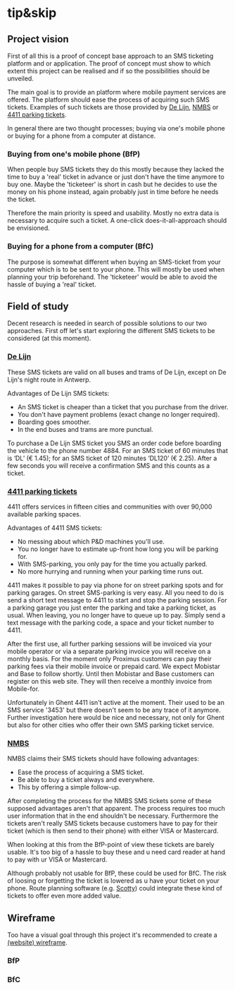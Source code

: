 tip&skip
=========
Project vision
--------------
First of all this is a proof of concept base approach to an SMS ticketing platform and or application.
The proof of concept must show to which extent this project can be realised and if so the possibilities
should be unveiled.

The main goal is to provide an platform where mobile payment services are offered. The platform should 
ease the process of acquiring such SMS tickets. Examples of such tickets are those provided by 
[De Lijn](http://www.delijn.be/en/verkooppunten/sms_ticketing_copy.htm), 
[NMBS](http://www.b-rail.be/nat/N/practical/pointsofsale/mobile/index.php) or 
[4411 parking tickets](http://www.4411.be/en/).

In general there are two thought processes; buying via one's mobile phone or buying for a phone from a 
computer at distance.

### Buying from one's mobile phone (BfP)
When people buy SMS tickets they do this mostly because they lacked the time to buy a 'real' ticket in advance
or just don't have the time anymore to buy one. Maybe the 'ticketeer' is short in cash but he decides to use the 
money on his phone instead, again probably just in time before he needs the ticket.

Therefore the main priority is speed and usability. Mostly no extra data is necessary to acquire such a ticket.
A one-click does-it-all-approach should be envisioned.

### Buying for a phone from a computer (BfC)
The purpose is somewhat different when buying an SMS-ticket from your computer which is to be sent to your phone.
This will mostly be used when planning your trip beforehand. The 'ticketeer' would be able to avoid the hassle of 
buying a 'real' ticket.

Field of study
--------------
Decent research is needed in search of possible solutions to our two approaches. First off let's start exploring the
different SMS tickets to be considered (at this moment).

### [De Lijn](http://www.delijn.be/en/verkooppunten/sms_ticketing_copy.htm)
These SMS tickets are valid on all buses and trams of De Lijn, except on De Lijn's night route in Antwerp.

Advantages of De Lijn SMS tickets:
* An SMS ticket is cheaper than a ticket that you purchase from the driver.
* You don't have payment problems (exact change no longer required).
* Boarding goes smoother.
* In the end buses and trams are more punctual.

To purchase a De Lijn SMS ticket you SMS an order code before boarding the vehicle to the phone number 4884. 
For an SMS ticket of 60 minutes that is ‘DL’ (€ 1.45); for an SMS ticket of 120 minutes ‘DL120’ (€ 2.25). After a 
few seconds you will receive a confirmation SMS and this counts as a ticket.

### [4411 parking tickets](http://www.4411.be/en/)
4411 offers services in fifteen cities and communities with over 90,000 available parking spaces.

Advantages of 4411 SMS tickets:
* No messing about which P&D machines you'll use.
* You no longer have to estimate up-front how long you will be parking for.
* With SMS-parking, you only pay for the time you actually parked.
* No more hurrying and running when your parking time runs out.

4411 makes it possible to pay via phone for on street parking spots and for parking garages. On street SMS-parking is very easy. All you need to do is send a short text message to 4411 to start and stop 
the parking session. For a parking garage you just enter the parking and take a parking ticket, as usual. When leaving, you 
no longer have to queue up to pay. Simply send a text message with the parking code, a space and your ticket number to 4411.

After the first use, all further parking sessions will be invoiced via your mobile operator or via a separate parking 
invoice you will receive on a monthly basis. For the moment only Proximus customers can pay their parking fees via their mobile 
invoice or prepaid card. We expect Mobistar and Base to follow shortly. Until then Mobistar and Base customers can 
register on this web site. They will then receive a monthly invoice from Mobile-for.

Unfortunately in Ghent 4411 isn't active at the moment. Their used to be an SMS service '3453' but there doesn't seem to be any
trace of it anymore. Further investigation here would be nice and necessary, not only for Ghent but also for other cities who
offer their own SMS parking ticket service.

### [NMBS](http://www.b-rail.be/nat/N/practical/pointsofsale/mobile/index.php)
NMBS claims their SMS tickets should have following advantages:
* Ease the process of acquiring a SMS ticket.
* Be able to buy a ticket always and everywhere.
* This by offering a simple follow-up.

After completing the process for the NMBS SMS tickets some of these supposed advantages aren't that apparent. The 
process requires too much user information that in the end shouldn't be necessary. Furthermore the tickets aren't 
really SMS tickets because customers have to pay for their ticket (which is then send to their phone) with either 
VISA or Mastercard.

When looking at this from the BfP-point of view these tickets are barely usable. It's too big of a hassle to buy 
these and u need card reader at hand to pay with ur VISA or Mastercard.

Although probably not usable for BfP, these could be used for BfC. The risk of loosing or forgetting the ticket is 
lowered as u have your ticket on your phone. Route planning software (e.g. [Scotty](http://www.scotty.be)) could 
integrate these kind of tickets to offer even more added value.

Wireframe
---------
Too have a visual goal through this project it's recommended to create a 
[(website) wireframe](http://en.wikipedia.org/wiki/Website_wireframe).

### BfP

### BfC










